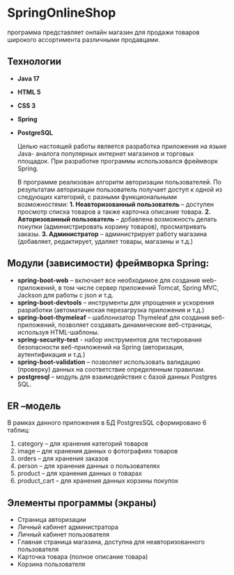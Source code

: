 # SpringOnlineShop

программа представляет онлайн магазин для продажи товаров  широкого ассортимента различными продавцами.

## Технологии

- **Java 17**
- **HTML 5**
- **CSS 3**
- **Spring**
- **PostgreSQL** 

  Целью настоящей работы является разработка приложения на языке Java- аналога популярных интернет магазинов и торговых площадок. 
При разработке программы использовался фреймворк Spring.

  В программе реализован алгоритм авторизации пользователей. По результатам авторизации пользователь получает доступ к одной из следующих категорий, 
с разными функциональными возможностями:
**1. Неавторизованный пользователь** – доступен просмотр списка товаров  а также карточка описание товара.
**2. Авторизованный пользователь** – добавлена возможность делать покупки (администрировать корзину товаров), просматривать заказы.
**3. Администратор** – администрирует работу магазина (добавляет, редактирует, удаляет товары, магазины и т.д.)

   

## Модули (зависимости) фреймворка Spring:

 - **spring-boot-web** – включает все необходимое для создания web-приложений, в том числе сервер приложений Tomcat, Spring MVC, Jackson  для работы с json и т.д.
- **spring-boot-devtools** – инструменты для упрощения и ускорения разработки (автоматическая перезагрузка приложения и т.д.)
- **spring-boot-thymeleaf** – шаблонизатор Thymeleaf для создания веб-приложений, позволяет создавать динамические веб-страницы, используя HTML-шаблоны.
- **spring-security-test** - набор инструментов для тестирования безопасности веб-приложений на Spring (авторизация, аутентификация и т.д.)
- **spring-boot-validation** – позволяет использовать валидацию (проверку) данных на соответствие определенным правилам.
- **postgresql** – модуль для взаимодействия с базой данных Postgres SQL.

  

## ER –модель

 В рамках данного приложения в БД PostgresSQL сформировано 6 таблиц:
1) category – для хранения категорий товаров
2) image – для хранения данных о фотографиях товаров
3) orders – для хранения заказов
4) person – для хранения данных о пользователях
5) product – для хранения данных о товарах
6) product_cart – для хранения данных корзины покупок

   

## Элементы программы (экраны)

  
- Страница авторизации
- Личный кабинет администратора
- Личный кабинет пользователя
- Главная страница магазина, доступна для неавторизованного пользователя
- Карточка товара (полное описание товара)
- Корзина пользователя







